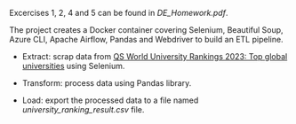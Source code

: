 Excercises 1, 2, 4 and 5 can be found in *DE_Homework.pdf*.

The project creates a Docker container covering Selenium, Beautiful Soup, Azure CLI, Apache Airflow, Pandas and Webdriver to build an ETL pipeline.

- Extract: scrap data from [QS World University Rankings 2023: Top global universities](https://www.topuniversities.com/university-rankings/world-university-rankings/2023) using Selenium.

- Transform: process data using Pandas library.

- Load: export the processed data to a file named *university_ranking_result.csv* file.

